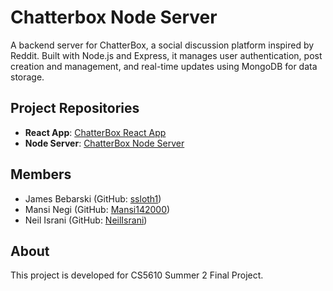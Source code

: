 # Chatterbox Node Server
A backend server for ChatterBox, a social discussion platform inspired by Reddit. Built with Node.js and Express, it manages user authentication, post creation and management, and real-time updates using MongoDB for data storage.

## Project Repositories

- **React App**: [ChatterBox React App](https://github.com/your-org/chatterbox-react-app)
- **Node Server**: [ChatterBox Node Server](https://github.com/your-org/chatterbox-node-server)

## Members

- James Bebarski (GitHub: [ssloth1](https://github.com/ssloth1))
- Mansi Negi (GitHub: [Mansi142000](https://github.com/Mansi142000))
- Neil Israni (GitHub: [NeilIsrani](https://github.com/NeilIsrani))

## About

This project is developed for CS5610 Summer 2 Final Project.
